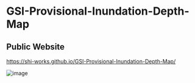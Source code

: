 # GSI-Provisional-Inundation-Depth-Map
## Public Website
https://shi-works.github.io/GSI-Provisional-Inundation-Depth-Map/

![image](https://github.com/shi-works/GSI-Provisional-Inundation-Depth-Map/assets/71203808/168bb72c-eb02-4930-bfba-f7e94c2c82da)


